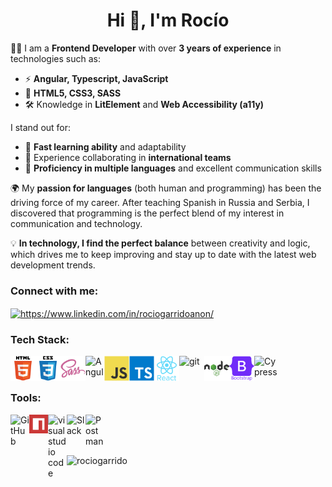 <h1 align="center">Hi 👋, I'm Rocío</h1>

<p align="left">

👩‍💻 I am a **Frontend Developer** with over **3 years of experience** in technologies such as:

- ⚡ **Angular, Typescript, JavaScript**
- 🎨 **HTML5, CSS3, SASS**
- 🛠️ Knowledge in **LitElement** and **Web Accessibility (a11y)**

I stand out for:

- 🚀 **Fast learning ability** and adaptability
- 🤝 Experience collaborating in **international teams**
- 💬 **Proficiency in multiple languages** and excellent communication skills

🌍 My **passion for languages** (both human and programming) has been the driving force of my career. After teaching Spanish in Russia and Serbia, I discovered that programming is the perfect blend of my interest in communication and technology.

💡 **In technology, I find the perfect balance** between creativity and logic, which drives me to keep improving and stay up to date with the latest web development trends.
</p>

<h3 align="left">Connect with me:</h3>
<p align="left">
<a href="https://www.linkedin.com/in/rociogarridoanon/" target="blank"><img align="center" src="https://raw.githubusercontent.com/rahuldkjain/github-profile-readme-generator/master/src/images/icons/Social/linked-in-alt.svg" alt="https://www.linkedin.com/in/rociogarridoanon/" height="30" width="40" /></a>
</p>

<h3 align="left">Tech Stack:</h3>
<p align="left"> <a href="https://www.w3.org/html/" target="_blank"> <img align="left" src="https://raw.githubusercontent.com/devicons/devicon/master/icons/html5/html5-original-wordmark.svg" alt="html5" width="40" height="40"/> </a> <a href="https://www.w3schools.com/css/" target="_blank"> <img align="left" src="https://raw.githubusercontent.com/devicons/devicon/master/icons/css3/css3-original-wordmark.svg" alt="css3" width="40" height="40"/> </a> <a href="https://sass-lang.com" target="_blank"> <img align="left" src="https://raw.githubusercontent.com/devicons/devicon/master/icons/sass/sass-original.svg" alt="sass" width="40" height="40"/> </a> <img align="left" alt="Angular" width="30px" src="https://cdn.jsdelivr.net/npm/simple-icons@v3/icons/angular.svg" width="40" height="40" /> <a href="https://angular.io/" target="_blank"> </a> <a href="https://developer.mozilla.org/en-US/docs/Web/JavaScript" target="_blank"> <img align="left" src="https://raw.githubusercontent.com/devicons/devicon/master/icons/javascript/javascript-original.svg" alt="javascript" width="40" height="40"/> </a> <a href="https://www.typescriptlang.org/" target="_blank"> <img align="left" src="https://raw.githubusercontent.com/devicons/devicon/master/icons/typescript/typescript-original.svg" alt="typescript" width="40" height="40"/> </a> <a href="https://reactjs.org/" target="_blank"> <img align="left" src="https://raw.githubusercontent.com/devicons/devicon/master/icons/react/react-original-wordmark.svg" alt="react" width="40" height="40"/> </a> <a href="https://git-scm.com/" target="_blank"> <img align="left" src="https://www.vectorlogo.zone/logos/git-scm/git-scm-icon.svg" alt="git" width="40" height="40"/> </a> <a href="https://nodejs.org" target="_blank"> <img align="left" src="https://raw.githubusercontent.com/devicons/devicon/master/icons/nodejs/nodejs-original-wordmark.svg" alt="nodejs" width="40" height="40"/> </a> <img align="left" src="https://raw.githubusercontent.com/devicons/devicon/master/icons/bootstrap/bootstrap-plain-wordmark.svg" alt="bootstrap" width="40" height="40"/> <a href="https://getbootstrap.com" target="_blank"> </a> <a href="https://www.cypress.io" target="_blank"> <img align="left" src="https://raw.githubusercontent.com/devicons/devicon/master/icons/cypress/cypress-original.svg" alt="Cypress" width="40" height="40"/>
  </a> </p>

<br>
<br>

<h3 align="left">Tools:</h3>
<p align="left"> 

<img align="left" alt="GitHub" width="30px" src="https://cdn.jsdelivr.net/npm/simple-icons@v3/icons/github.svg" />

<img align="left" alt="npm" width="30px" src="https://raw.githubusercontent.com/github/explore/80688e429a7d4ef2fca1e82350fe8e3517d3494d/topics/npm/npm.png" />

<img align="left" alt="visual studio code" width="30px" src="https://upload.wikimedia.org/wikipedia/commons/thumb/9/9a/Visual_Studio_Code_1.35_icon.svg/1024px-Visual_Studio_Code_1.35_icon.svg.png" />

<img align="left" alt="Slack" width="30px" src="https://img.icons8.com/color/452/slack-new.png" /> 

<img align="left" alt="Postman" width="30px" src="https://www.svgrepo.com/show/354202/postman-icon.svg" />

</p>

<br>
<br>
<br>

<p><img align="left" src="https://github-readme-stats.vercel.app/api/top-langs?username=rociogarrido&show_icons=true&locale=en&layout=compact" alt="rociogarrido" /></p>
